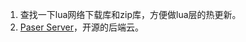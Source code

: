 1. 查找一下lua网络下载库和zip库，方便做lua层的热更新。
2. [Paser Server](https://github.com/parse-community/parse-server)，开源的后端云。

